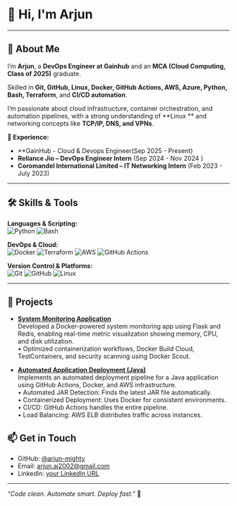 <!--
 **arjun-mighty/arjun-mighty** is a special repository.  
 Put your profile README here and it will show up on your GitHub profile.
-->

# 👋 Hi, I'm Arjun 

---

## 🔭 About Me

I’m **Arjun**, a **DevOps Engineer at Gainhub** and an **MCA (Cloud Computing, Class of 2025)** graduate.

Skilled in **Git, GitHub, Linux, Docker, GitHub Actions, AWS, Azure, Python, Bash, Terraform**, and **CI/CD automation**.  

I’m passionate about cloud infrastructure, container orchestration, and automation pipelines, with a strong understanding of **Linux ** and networking concepts like **TCP/IP, DNS, and VPNs**.

**💼 Experience:**
- **GainHub - Cloud & Devops Engineer(Sep 2025 - Present)
- **Reliance Jio – DevOps Engineer Intern** (Sep 2024 - Nov 2024 )  
- **Coromandel International Limited – IT Networking Intern** (Feb 2023 - July 2023)

---

## 🛠️ Skills & Tools

**Languages & Scripting:**  
![Python](https://img.shields.io/badge/-Python-3776AB?style=flat-square&logo=python&logoColor=white) 
![Bash](https://img.shields.io/badge/-Bash-4EAA25?style=flat-square&logo=gnu-bash&logoColor=white)  

**DevOps & Cloud:**  
![Docker](https://img.shields.io/badge/-Docker-2496ED?style=flat-square&logo=docker&logoColor=white) 
![Terraform](https://img.shields.io/badge/-Terraform-7B42BC?style=flat-square&logo=terraform&logoColor=white) 
![AWS](https://img.shields.io/badge/-AWS-232F3E?style=flat-square&logo=amazon-aws&logoColor=white) 
![GitHub Actions](https://img.shields.io/badge/-GitHub%20Actions-2088FF?style=flat-square&logo=github-actions&logoColor=white)  

**Version Control & Platforms:**  
![Git](https://img.shields.io/badge/-Git-F05032?style=flat-square&logo=git&logoColor=white) 
![GitHub](https://img.shields.io/badge/-GitHub-181717?style=flat-square&logo=github&logoColor=white) 
![Linux](https://img.shields.io/badge/-Linux-FCC624?style=flat-square&logo=linux&logoColor=black)  

---

## 🚀 Projects

- [**System Monitoring Application**](https://github.com/arjun-mighty/System_Monitoring_Docker-project)  
  Developed a Docker-powered system monitoring app using Flask and Redis, enabling real-time metric visualization showing memory, CPU, and disk utilization.  
  • Optimized containerization workflows, Docker Build Cloud, TestContainers, and security scanning using Docker Scout.

- [**Automated Application Deployment (Java)**](https://github.com/arjun-mighty/dockerized-java-app-aws-cicd)  
  Implements an automated deployment pipeline for a Java application using GitHub Actions, Docker, and AWS infrastructure.  
  • Automated JAR Detection: Finds the latest JAR file automatically.  
  • Containerized Deployment: Uses Docker for consistent environments.  
  • CI/CD: GitHub Actions handles the entire pipeline.  
  • Load Balancing: AWS ELB distributes traffic across instances.


## 📫 Get in Touch

- GitHub: [@arjun-mighty](https://github.com/arjun-mighty)  
- Email: arjun.aj2002@gmail.com  
- LinkedIn: [your LinkedIn URL]([https://linkedin.com](https://www.linkedin.com/in/arjun-budda/))  

---


*“Code clean. Automate smart. Deploy fast.”* 🚀

